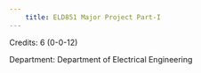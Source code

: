 ```yaml
---
    title: ELD851 Major Project Part-I
---
```

Credits: 6 (0-0-12)

Department: Department of Electrical Engineering

